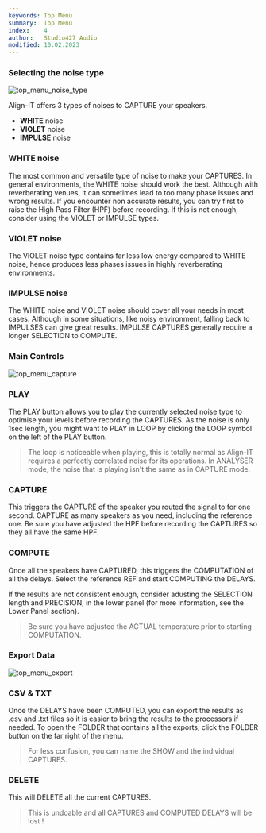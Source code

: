 ```yaml
---
keywords: Top Menu
summary:  Top Menu
index:    4
author:   Studio427 Audio
modified: 10.02.2023
---
```


### Selecting the noise type

![top_menu_noise_type](https://github.com/ustk/Align-IT-DOCUMENTATION/blob/master/images/top_menu_noise_type.png?raw=true)

Align-IT offers 3 types of noises to CAPTURE your speakers.

- **WHITE** noise
- **VIOLET** noise
- **IMPULSE** noise

### WHITE noise

The most common and versatile type of noise to make your CAPTURES. In general environments, the WHITE noise should work the best.
Although with reverberating venues, it can sometimes lead to too many phase issues and wrong results.
If you encounter non accurate results, you can try first to raise the High Pass Filter (HPF) before recording.
If this is not enough, consider using the VIOLET or IMPULSE types.

### VIOLET noise

The VIOLET noise type contains far less low energy compared to WHITE noise, hence produces less phases issues in highly reverberating environments.

### IMPULSE noise

The WHITE noise and VIOLET noise should cover all your needs in most cases. Although in some situations, like noisy environment, falling back to IMPULSES can give great results.
IMPULSE CAPTURES generally require a longer SELECTION to COMPUTE.

### Main Controls

![top_menu_capture](https://github.com/ustk/Align-IT-DOCUMENTATION/blob/master/images/top_menu_capture.png?raw=true)

### PLAY

The PLAY button allows you to play the currently selected noise type to optimise your levels before recording the CAPTURES.
As the noise is only 1sec length, you might want to PLAY in LOOP by clicking the LOOP symbol on the left of the PLAY button.

> The loop is noticeable when playing, this is totally normal as Align-IT requires a perfectly correlated noise for its operations. In ANALYSER mode, the noise that is playing isn't the same as in CAPTURE mode.

### CAPTURE

This triggers the CAPTURE of the speaker you routed the signal to for one second.
CAPTURE as many speakers as you need, including the reference one.
Be sure you have adjusted the HPF before recording the CAPTURES so they all have the same HPF.

### COMPUTE

Once all the speakers have CAPTURED, this triggers the COMPUTATION of all the delays.
Select the reference REF and start COMPUTING the DELAYS.

If the results are not consistent enough, consider adusting the SELECTION length and PRECISION, in the lower panel (for more information, see the Lower Panel section).

> Be sure you have adjusted the ACTUAL temperature prior to starting COMPUTATION.

### Export Data

![top_menu_export](https://github.com/ustk/Align-IT-DOCUMENTATION/blob/master/images/top_menu_export.png?raw=true)

### CSV & TXT

Once the DELAYS have been COMPUTED, you can export the results as .csv and .txt files so it is easier to bring the results to the processors if needed.
To open the FOLDER that contains all the exports, click the FOLDER button on the far right of the menu.

> For less confusion, you can name the SHOW and the individual CAPTURES.

### DELETE

This will DELETE all the current CAPTURES.

> This is undoable and all CAPTURES and COMPUTED DELAYS will be lost !